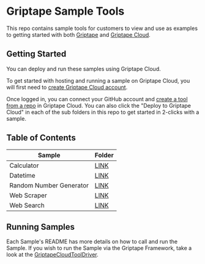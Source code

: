# Griptape Sample Tools

This repo contains sample tools for customers to view and use as examples to getting started with both [Griptape](https://github.com/griptape-ai/griptape) and [Griptape Cloud](https://cloud.griptape.ai/).

## Getting Started

You can deploy and run these samples using Griptape Cloud.

To get started with hosting and running a sample on Griptape Cloud, you will first need to [create Griptape Cloud account](https://auth.cloud.griptape.ai/u/login).

Once logged in, you can connect your GitHub account and [create a tool from a repo](https://cloud.griptape.ai/tools) in Griptape Cloud. You can also click the "Deploy to Griptape Cloud" in each of the sub folders in this repo to get started in 2-clicks with a sample.

## Table of Contents

| Sample | Folder |
| -------- | ------- |
| Calculator | [LINK](https://github.com/griptape-ai/griptape-sample-tools/tree/main/calculator) |
| Datetime | [LINK](https://github.com/griptape-ai/griptape-sample-tools/tree/main/datetime) |
| Random Number Generator | [LINK](https://github.com/griptape-ai/griptape-sample-tools/tree/main/random-number-generator) |
| Web Scraper | [LINK](https://github.com/griptape-ai/griptape-sample-tools/tree/main/web-scraper) |
| Web Search | [LINK](https://github.com/griptape-ai/griptape-sample-tools/tree/main/web-search) |

## Running Samples

Each Sample's README has more details on how to call and run the Sample. If you wish to run the Sample via the Griptape Framework, take a look at the [GriptapeCloudToolDriver](https://docs.griptape.ai/stable/griptape-framework/drivers/tool/griptape_cloud_tool_driver).
